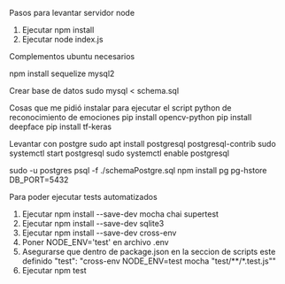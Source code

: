 Pasos para levantar servidor node
1. Ejecutar npm install
2. Ejecutar node index.js

Complementos ubuntu necesarios

npm install sequelize mysql2

Crear base de datos
sudo mysql < schema.sql

Cosas que me pidió instalar para ejecutar el script python de reconocimiento de emociones
pip install opencv-python
pip install deepface
pip install tf-keras


Levantar con postgre
sudo apt install postgresql postgresql-contrib
sudo systemctl start postgresql
sudo systemctl enable postgresql


sudo -u postgres psql -f ./schemaPostgre.sql
npm install pg pg-hstore
DB_PORT=5432


Para poder ejecutar tests automatizados

1. Ejecutar npm install --save-dev mocha chai supertest
2. Ejecutar npm install --save-dev sqlite3
3. Ejecutar npm install --save-dev cross-env
4. Poner NODE_ENV='test' en archivo .env
5. Asegurarse que dentro de package.json en la seccion de scripts este definido "test": "cross-env NODE_ENV=test mocha \"test/**/*.test.js\""
6. Ejecutar npm test

